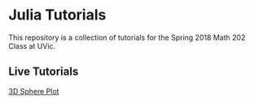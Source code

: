 # Julia Tutorials
This repository is a collection of tutorials for the Spring 2018 Math 202 Class at UVic.

## Live Tutorials
[3D Sphere Plot](julia-3d-sphere.surge.sh)
